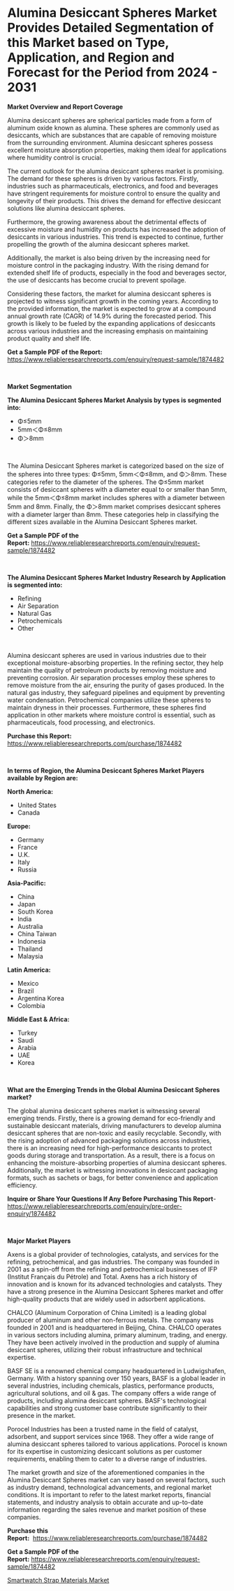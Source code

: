 <p><h1>Alumina Desiccant Spheres Market Provides Detailed Segmentation of this Market based on Type, Application, and Region and Forecast for the Period from 2024 - 2031</h1></p><p><strong>Market Overview and Report Coverage</strong></p>
<p><p>Alumina desiccant spheres are spherical particles made from a form of aluminum oxide known as alumina. These spheres are commonly used as desiccants, which are substances that are capable of removing moisture from the surrounding environment. Alumina desiccant spheres possess excellent moisture absorption properties, making them ideal for applications where humidity control is crucial.</p><p>The current outlook for the alumina desiccant spheres market is promising. The demand for these spheres is driven by various factors. Firstly, industries such as pharmaceuticals, electronics, and food and beverages have stringent requirements for moisture control to ensure the quality and longevity of their products. This drives the demand for effective desiccant solutions like alumina desiccant spheres.</p><p>Furthermore, the growing awareness about the detrimental effects of excessive moisture and humidity on products has increased the adoption of desiccants in various industries. This trend is expected to continue, further propelling the growth of the alumina desiccant spheres market.</p><p>Additionally, the market is also being driven by the increasing need for moisture control in the packaging industry. With the rising demand for extended shelf life of products, especially in the food and beverages sector, the use of desiccants has become crucial to prevent spoilage.</p><p>Considering these factors, the market for alumina desiccant spheres is projected to witness significant growth in the coming years. According to the provided information, the market is expected to grow at a compound annual growth rate (CAGR) of 14.9% during the forecasted period. This growth is likely to be fueled by the expanding applications of desiccants across various industries and the increasing emphasis on maintaining product quality and shelf life.</p></p>
<p><strong>Get a Sample PDF of the Report:</strong> <a href="https://www.reliableresearchreports.com/enquiry/request-sample/1874482">https://www.reliableresearchreports.com/enquiry/request-sample/1874482</a></p>
<p>&nbsp;</p>
<p><strong>Market Segmentation</strong></p>
<p><strong>The Alumina Desiccant Spheres Market Analysis by types is segmented into:</strong></p>
<p><ul><li>Φ≤5mm</li><li>5mm＜Φ≤8mm</li><li>Φ＞8mm</li></ul></p>
<p>&nbsp;</p>
<p><p>The Alumina Desiccant Spheres market is categorized based on the size of the spheres into three types: Φ≤5mm, 5mm＜Φ≤8mm, and Φ＞8mm. These categories refer to the diameter of the spheres. The Φ≤5mm market consists of desiccant spheres with a diameter equal to or smaller than 5mm, while the 5mm＜Φ≤8mm market includes spheres with a diameter between 5mm and 8mm. Finally, the Φ＞8mm market comprises desiccant spheres with a diameter larger than 8mm. These categories help in classifying the different sizes available in the Alumina Desiccant Spheres market.</p></p>
<p><strong>Get a Sample PDF of the Report:</strong>&nbsp;<a href="https://www.reliableresearchreports.com/enquiry/request-sample/1874482">https://www.reliableresearchreports.com/enquiry/request-sample/1874482</a></p>
<p>&nbsp;</p>
<p><strong>The Alumina Desiccant Spheres Market Industry Research by Application is segmented into:</strong></p>
<p><ul><li>Refining</li><li>Air Separation</li><li>Natural Gas</li><li>Petrochemicals</li><li>Other</li></ul></p>
<p>&nbsp;</p>
<p><p>Alumina desiccant spheres are used in various industries due to their exceptional moisture-absorbing properties. In the refining sector, they help maintain the quality of petroleum products by removing moisture and preventing corrosion. Air separation processes employ these spheres to remove moisture from the air, ensuring the purity of gases produced. In the natural gas industry, they safeguard pipelines and equipment by preventing water condensation. Petrochemical companies utilize these spheres to maintain dryness in their processes. Furthermore, these spheres find application in other markets where moisture control is essential, such as pharmaceuticals, food processing, and electronics.</p></p>
<p><strong>Purchase this Report:</strong>&nbsp; <a href="https://www.reliableresearchreports.com/purchase/1874482">https://www.reliableresearchreports.com/purchase/1874482</a></p>
<p>&nbsp;</p>
<p><strong>In terms of Region, the Alumina Desiccant Spheres Market Players available by Region are:</strong></p>
<p>
    <p> <strong> North America: </strong>
        <ul>
            <li>United States</li>
            <li>Canada</li>
        </ul>
        </p> 
    <p> <strong> Europe: </strong>
        <ul>
            <li>Germany</li>
            <li>France</li>
            <li>U.K.</li>
            <li>Italy</li>
            <li>Russia</li>
        </ul>
        </p> 
    <p> <strong> Asia-Pacific: </strong>
        <ul>
            <li>China</li>
            <li>Japan</li>
            <li>South Korea</li>
            <li>India</li>
            <li>Australia</li>
            <li>China Taiwan</li>
            <li>Indonesia</li>
            <li>Thailand</li>
            <li>Malaysia</li>
        </ul>
        </p> 
    <p> <strong> Latin America: </strong>
        <ul>
            <li>Mexico</li>
            <li>Brazil</li>
            <li>Argentina Korea</li>
            <li>Colombia</li>
        </ul>
        </p> 
    <p> <strong> Middle East & Africa: </strong>
        <ul>
            <li>Turkey</li>
            <li>Saudi</li>
            <li>Arabia</li>
            <li>UAE</li>
            <li>Korea</li>
        </ul>
    </p>
    </p>
<p>&nbsp;</p>
<p><strong>What are the Emerging Trends in the Global Alumina Desiccant Spheres market?</strong></p>
<p><p>The global alumina desiccant spheres market is witnessing several emerging trends. Firstly, there is a growing demand for eco-friendly and sustainable desiccant materials, driving manufacturers to develop alumina desiccant spheres that are non-toxic and easily recyclable. Secondly, with the rising adoption of advanced packaging solutions across industries, there is an increasing need for high-performance desiccants to protect goods during storage and transportation. As a result, there is a focus on enhancing the moisture-absorbing properties of alumina desiccant spheres. Additionally, the market is witnessing innovations in desiccant packaging formats, such as sachets or bags, for better convenience and application efficiency.</p></p>
<p><strong>Inquire or Share Your Questions If Any Before Purchasing This Report</strong>- <a href="https://www.reliableresearchreports.com/enquiry/pre-order-enquiry/1874482">https://www.reliableresearchreports.com/enquiry/pre-order-enquiry/1874482</a></p>
<p>&nbsp;</p>
<p><strong>Major Market Players</strong></p>
<p><p>Axens is a global provider of technologies, catalysts, and services for the refining, petrochemical, and gas industries. The company was founded in 2001 as a spin-off from the refining and petrochemical businesses of IFP (Institut Français du Pétrole) and Total. Axens has a rich history of innovation and is known for its advanced technologies and catalysts. They have a strong presence in the Alumina Desiccant Spheres market and offer high-quality products that are widely used in adsorbent applications.</p><p>CHALCO (Aluminum Corporation of China Limited) is a leading global producer of aluminum and other non-ferrous metals. The company was founded in 2001 and is headquartered in Beijing, China. CHALCO operates in various sectors including alumina, primary aluminum, trading, and energy. They have been actively involved in the production and supply of alumina desiccant spheres, utilizing their robust infrastructure and technical expertise.</p><p>BASF SE is a renowned chemical company headquartered in Ludwigshafen, Germany. With a history spanning over 150 years, BASF is a global leader in several industries, including chemicals, plastics, performance products, agricultural solutions, and oil & gas. The company offers a wide range of products, including alumina desiccant spheres. BASF's technological capabilities and strong customer base contribute significantly to their presence in the market.</p><p>Porocel Industries has been a trusted name in the field of catalyst, adsorbent, and support services since 1968. They offer a wide range of alumina desiccant spheres tailored to various applications. Porocel is known for its expertise in customizing desiccant solutions as per customer requirements, enabling them to cater to a diverse range of industries.</p><p>The market growth and size of the aforementioned companies in the Alumina Desiccant Spheres market can vary based on several factors, such as industry demand, technological advancements, and regional market conditions. It is important to refer to the latest market reports, financial statements, and industry analysis to obtain accurate and up-to-date information regarding the sales revenue and market position of these companies.</p></p>
<p><strong>Purchase this Report:</strong>&nbsp;&nbsp;<a href="https://www.reliableresearchreports.com/purchase/1874482">https://www.reliableresearchreports.com/purchase/1874482</a></p>
<p></p>
<p><strong>Get a Sample PDF of the Report:</strong>&nbsp;<a href="https://www.reliableresearchreports.com/enquiry/request-sample/1874482">https://www.reliableresearchreports.com/enquiry/request-sample/1874482</a></p>
<p><p><a href="https://github.com/RoccoManning/Market-Research-Report-List-2/blob/main/smartwatch-strap-materials-market.md">Smartwatch Strap Materials Market</a></p></p>